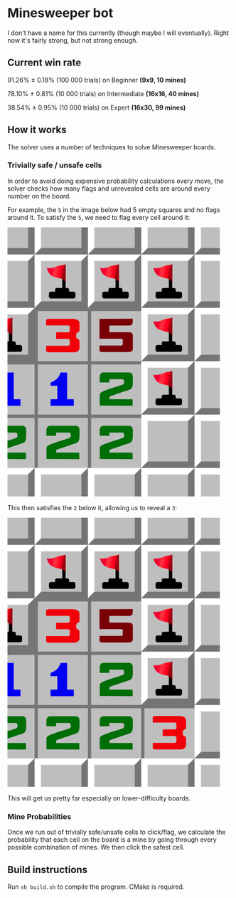 # Minesweeper bot

I don't have a name for this currently (though maybe I will eventually). Right now it's fairly strong, but not strong enough.

## Current win rate

91.26% &plusmn; 0.18% (100 000 trials) on Beginner **(9x9, 10 mines)**

78.10% &plusmn; 0.81% (10 000 trials) on Intermediate **(16x16, 40 mines)**

38.54% &plusmn; 0.95% (10 000 trials) on Expert **(16x30, 99 mines)**

## How it works

The solver uses a number of techniques to solve Minesweeper boards.

### Trivially safe / unsafe cells

In order to avoid doing expensive probability calculations every move, the solver checks how many flags and unrevealed cells are around every number on the board.

For example, the `5` in the image below had 5 empty squares and no flags around it. To satisfy the `5`, we need to flag every cell around it:

![All Mines](https://github.com/ArolaunTech/minesweeperbot/blob/main/imgs/5-flagged.png)

This then satisfies the `2` below it, allowing us to reveal a `3`:

![Satisfied](https://github.com/ArolaunTech/minesweeperbot/blob/main/imgs/2-rev.png)

This will get us pretty far especially on lower-difficulty boards.

### Mine Probabilities

Once we run out of trivially safe/unsafe cells to click/flag, we calculate the probability that each cell on the board is a mine by going through every possible combination of mines. We then click the safest cell.

## Build instructions

Run `sh build.sh` to compile the program. CMake is required.